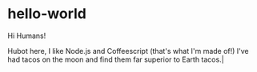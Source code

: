 # hello-world

Hi Humans!

Hubot here, I like Node.js and Coffeescript (that's what I'm made of!)
I've had tacos on the moon and find them far superior to Earth tacos.|
